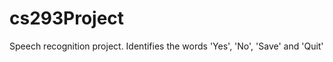 cs293Project
============

Speech recognition project. Identifies the words 'Yes', 'No', 'Save' and 'Quit'
